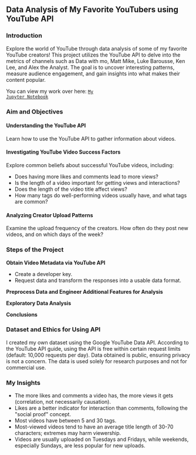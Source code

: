 ## Data Analysis of My Favorite YouTubers using YouTube API

### Introduction

Explore the world of YouTube through data analysis of some of my favorite YouTube creators! This project utilizes the YouTube API to delve into the metrics of channels such as Data with mo, Matt Mike, Luke Barousse, Ken Lee, and Alex the Analyst. The goal is to uncover interesting patterns, measure audience engagement, and gain insights into what makes their content popular.

You can view my work over here: <a href="https://github.com/Swapppyy/Data-Analysis-on-my-Favorite-Youtubers/blob/main/Analysis%20on%20Favorite%20Youtubers.ipynb" target="_blank"><code>My Jupyter Notebook</code></a>

### Aim and Objectives

#### Understanding the YouTube API

Learn how to use the YouTube API to gather information about videos.

#### Investigating YouTube Video Success Factors

Explore common beliefs about successful YouTube videos, including:
- Does having more likes and comments lead to more views?
- Is the length of a video important for getting views and interactions?
- Does the length of the video title affect views?
- How many tags do well-performing videos usually have, and what tags are common?

#### Analyzing Creator Upload Patterns

Examine the upload frequency of the creators. How often do they post new videos, and on which days of the week?

### Steps of the Project

**Obtain Video Metadata via YouTube API**
   - Create a developer key.
   - Request data and transform the responses into a usable data format.

**Preprocess Data and Engineer Additional Features for Analysis**

**Exploratory Data Analysis**

**Conclusions**

### Dataset and Ethics for Using API

I created my own dataset using the Google YouTube Data API. According to the YouTube API guide, using the API is free within certain request limits (default: 10,000 requests per day). Data obtained is public, ensuring privacy is not a concern. The data is used solely for research purposes and not for commercial use.

### My Insights

- The more likes and comments a video has, the more views it gets (correlation, not necessarily causation).
- Likes are a better indicator for interaction than comments, following the "social proof" concept.
- Most videos have between 5 and 30 tags.
- Most-viewed videos tend to have an average title length of 30-70 characters; extremes may harm viewership.
- Videos are usually uploaded on Tuesdays and Fridays, while weekends, especially Sundays, are less popular for new uploads.
